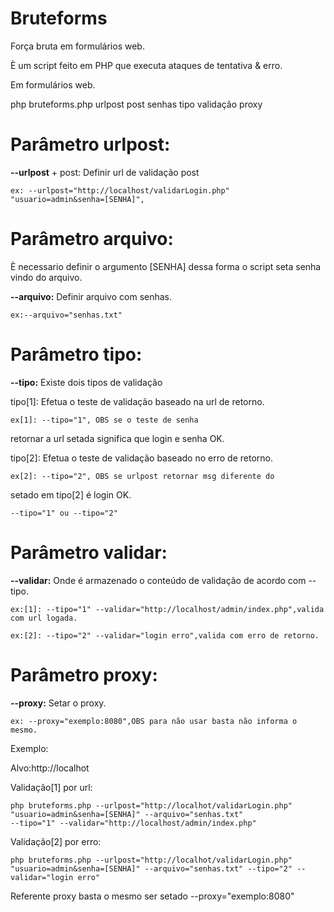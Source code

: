 Bruteforms
==
Força bruta em formulários web.

È um script feito em PHP que executa ataques de tentativa & erro.

Em formulários web.

php bruteforms.php urlpost post senhas tipo validação proxy


Parâmetro urlpost:  
==

**--urlpost** + post: Definir url de validação post
```
ex: --urlpost="http://localhost/validarLogin.php" "usuario=admin&senha=[SENHA]",
```

Parâmetro arquivo:  
==========

È necessario definir o argumento [SENHA] dessa forma o script seta senha vindo do arquivo.

**--arquivo:** Definir arquivo com senhas.
```
ex:--arquivo="senhas.txt"
```

Parâmetro tipo:
==========

**--tipo:** Existe dois tipos de validação

tipo[1]: Efetua o teste de validação baseado na url de retorno.
```
ex[1]: --tipo="1", OBS se o teste de senha
```
retornar a url setada significa que login e senha OK.


tipo[2]: Efetua o teste de validação baseado no erro de retorno.
```
ex[2]: --tipo="2", OBS se urlpost retornar msg diferente do
```
setado em tipo[2] é login OK. 
```
--tipo="1" ou --tipo="2"
```

Parâmetro validar:  
==========
**--validar:** Onde é armazenado o conteúdo de validação de acordo com --tipo.
```
ex:[1]: --tipo="1" --validar="http://localhost/admin/index.php",valida com url logada.

ex:[2]: --tipo="2" --validar="login erro",valida com erro de retorno.

```


Parâmetro proxy: 
==========
**--proxy:** Setar o proxy.
```
ex: --proxy="exemplo:8080",OBS para não usar basta não informa o mesmo.
``` 
 
 
Exemplo:

Alvo:http://localhot



Validação[1] por url:
```
php bruteforms.php --urlpost="http://localhot/validarLogin.php" "usuario=admin&senha=[SENHA]" --arquivo="senhas.txt"
--tipo="1" --validar="http://localhost/admin/index.php"
```
 
 
Validação[2] por erro:
```
php bruteforms.php --urlpost="http://localhot/validarLogin.php" "usuario=admin&senha=[SENHA]" --arquivo="senhas.txt" --tipo="2" --validar="login erro"
```

 
Referente proxy basta o mesmo ser setado --proxy="exemplo:8080"
